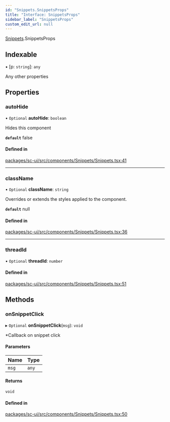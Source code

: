 ```yaml
---
id: "Snippets.SnippetsProps"
title: "Interface: SnippetsProps"
sidebar_label: "SnippetsProps"
custom_edit_url: null
---
```


[Snippets](../modules/Snippets).SnippetsProps

## Indexable

▪ [p: `string`]: `any`

Any other properties

## Properties

### autoHide

• `Optional` **autoHide**: `boolean`

Hides this component

**`default`** false

#### Defined in

[packages/sc-ui/src/components/Snippets/Snippets.tsx:41](https://github.com/selfcommunity/community-ui/blob/3d68cce/packages/sc-ui/src/components/Snippets/Snippets.tsx#L41)

___

### className

• `Optional` **className**: `string`

Overrides or extends the styles applied to the component.

**`default`** null

#### Defined in

[packages/sc-ui/src/components/Snippets/Snippets.tsx:36](https://github.com/selfcommunity/community-ui/blob/3d68cce/packages/sc-ui/src/components/Snippets/Snippets.tsx#L36)

___

### threadId

• `Optional` **threadId**: `number`

#### Defined in

[packages/sc-ui/src/components/Snippets/Snippets.tsx:51](https://github.com/selfcommunity/community-ui/blob/3d68cce/packages/sc-ui/src/components/Snippets/Snippets.tsx#L51)

## Methods

### onSnippetClick

▸ `Optional` **onSnippetClick**(`msg`): `void`

*Callback on snippet click

#### Parameters

| Name | Type |
| :------ | :------ |
| `msg` | `any` |

#### Returns

`void`

#### Defined in

[packages/sc-ui/src/components/Snippets/Snippets.tsx:50](https://github.com/selfcommunity/community-ui/blob/3d68cce/packages/sc-ui/src/components/Snippets/Snippets.tsx#L50)

